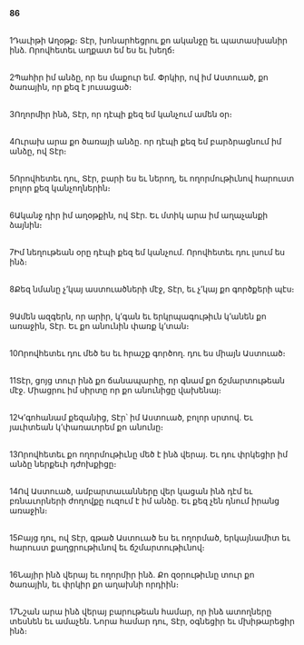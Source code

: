 **86**

\
1Դաւիթի Աղօթք։ Տէր, խոնարհեցրու քո ականջը եւ պատասխանիր ինձ. Որովհետեւ աղքատ եմ ես եւ խեղճ։

\
2Պահիր իմ անձը, որ ես մաքուր եմ. Փրկիր, ով իմ Աստուած, քո ծառային, որ քեզ է յուսացած։

\
3Ողորմիր ինձ, Տէր, որ դէպի քեզ եմ կանչում ամեն օր։

\
4Ուրախ արա քո ծառայի անձը. որ դէպի քեզ եմ բարձրացնում իմ անձը, ով Տէր։

\
5Որովհետեւ դու, Տէր, բարի ես եւ ներող, եւ ողորմութիւնով հարուստ բոլոր քեզ կանչողներին։

\
6Ականջ դիր իմ աղօթքին, ով Տէր. Եւ մտիկ արա իմ աղաչանքի ձայնին։

\
7Իմ նեղութեան օրը դէպի քեզ եմ կանչում. Որովհետեւ դու լսում ես ինձ։

\
8Քեզ նմանը չ’կայ աստուածների մէջ, Տէր, եւ չ’կայ քո գործքերի պէս։

\
9Ամեն ազգերն, որ արիր, կ’գան եւ երկրպագութիւն կ’անեն քո առաջին, Տէր. Եւ քո անունին փառք կ’տան։

\
10Որովհետեւ դու մեծ ես եւ հրաշք գործող. դու ես միայն Աստուած։

\
11Տէր, ցոյց տուր ինձ քո ճանապարհը, որ գնամ քո ճշմարտութեան մէջ. Միացրու իմ սիրտը որ քո անունիցը վախենայ։

\
12Կ’գոհանամ քեզանից, Տէր՝ իմ Աստուած, բոլոր սրտով. Եւ յաւիտեան կ’փառաւորեմ քո անունը։

\
13Որովհետեւ քո ողորմութիւնը մեծ է ինձ վերայ. Եւ դու փրկեցիր իմ անձը ներքեւի դժոխքիցը։

\
14Ով Աստուած, ամբարտաւանները վեր կացան ինձ դէմ եւ բռնաւորների ժողովքը ուզում է իմ անձը. Եւ քեզ չեն դնում իրանց առաջին։

\
15Բայց դու, ով Տէր, գթած Աստուած ես եւ ողորմած, երկայնամիտ եւ հարուստ քաղցրութիւնով եւ ճշմարտութիւնով։

\
16Նայիր ինձ վերայ եւ ողորմիր ինձ. Քո զօրութիւնը տուր քո ծառային, եւ փրկիր քո աղախնի որդիին։

\
17Նշան արա ինձ վերայ բարութեան համար, որ ինձ ատողները տեսնեն եւ ամաչեն. Նորա համար դու, Տէր, օգնեցիր եւ մխիթարեցիր ինձ։
